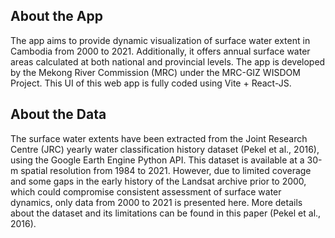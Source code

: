 ## About the App
The app aims to provide dynamic visualization of surface water extent in Cambodia from 2000 to 2021. Additionally, it offers annual surface water areas calculated at both national and provincial levels. The app is developed by the Mekong River Commission (MRC) under the MRC-GIZ WISDOM Project. This UI of this web app is fully coded using Vite + React-JS.

## About the Data
The surface water extents have been extracted from the Joint Research Centre (JRC) yearly water classification history dataset (Pekel et al., 2016), using the Google Earth Engine Python API. This dataset is available at a 30-m spatial resolution from 1984 to 2021. However, due to limited coverage and some gaps in the early history of the Landsat archive prior to 2000, which could compromise consistent assessment of surface water dynamics, only data from 2000 to 2021 is presented here. More details about the dataset and its limitations can be found in this paper (Pekel et al., 2016).